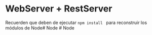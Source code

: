 # WebServer + RestServer

Recuerden que deben de ejecutar ```npm install ``` para reconstruir los módulos de Node#   N o d e  
 #   N o d e  
 